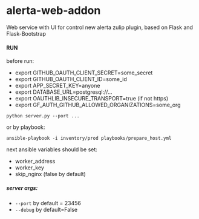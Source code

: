 # alerta-web-addon
Web service with UI for control new alerta zulip plugin, based on Flask and Flask-Bootstrap

#### RUN
before run:
- export GITHUB_OAUTH_CLIENT_SECRET=some_secret
- export GITHUB_OAUTH_CLIENT_ID=some_id
- export APP_SECRET_KEY=anyone
- export DATABASE_URL=postgresql://...
- export OAUTHLIB_INSECURE_TRANSPORT=true (if not https)
- export GF_AUTH_GITHUB_ALLOWED_ORGANIZATIONS=some_org

`python server.py --port ...`

or by playbook: 
 
`ansible-playbook -i inventory/prod playbooks/prepare_host.yml`
  
 next ansible variables should be set:
- worker_address
- worker_key
- skip_nginx (false by default)

##### server args:
- `--port` by default = 23456
- `--debug` by default=False
